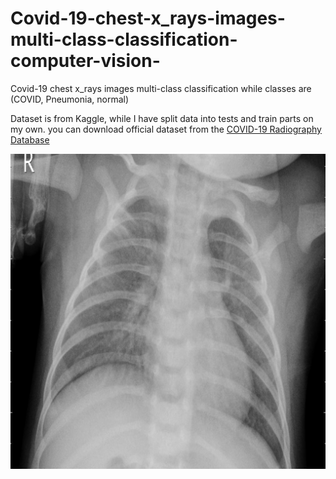 # Covid-19-chest-x_rays-images-multi-class-classification-computer-vision-
Covid-19 chest x_rays images multi-class classification while classes are (COVID, Pneumonia, normal)

Dataset is from Kaggle, while I have split data into tests and train parts on my own. you can download official dataset from the <a href = 'https://www.kaggle.com/tawsifurrahman/covid19-radiography-database'>COVID-19 Radiography Database</a>

<img src = "sample dataset images/Viral Pneumonia (192).png"/>
